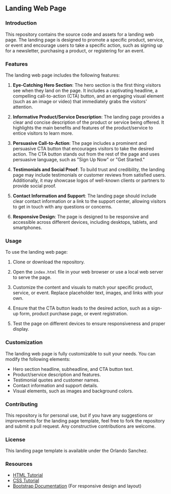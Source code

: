 ## Landing Web Page

### Introduction

This repository contains the source code and assets for a landing web page. The landing page is designed to promote a specific product, service, or event and encourage users to take a specific action, such as signing up for a newsletter, purchasing a product, or registering for an event.

### Features

The landing web page includes the following features:

1. **Eye-Catching Hero Section**: The hero section is the first thing visitors see when they land on the page. It includes a captivating headline, a compelling call-to-action (CTA) button, and an engaging visual element (such as an image or video) that immediately grabs the visitors' attention.

2. **Informative Product/Service Description**: The landing page provides a clear and concise description of the product or service being offered. It highlights the main benefits and features of the product/service to entice visitors to learn more.

3. **Persuasive Call-to-Action**: The page includes a prominent and persuasive CTA button that encourages visitors to take the desired action. The CTA button stands out from the rest of the page and uses persuasive language, such as "Sign Up Now" or "Get Started."

4. **Testimonials and Social Proof**: To build trust and credibility, the landing page may include testimonials or customer reviews from satisfied users. Additionally, it may showcase logos of well-known clients or partners to provide social proof.

5. **Contact Information and Support**: The landing page should include clear contact information or a link to the support center, allowing visitors to get in touch with any questions or concerns.

6. **Responsive Design**: The page is designed to be responsive and accessible across different devices, including desktops, tablets, and smartphones.

### Usage

To use the landing web page:

1. Clone or download the repository.

2. Open the `index.html` file in your web browser or use a local web server to serve the page.

3. Customize the content and visuals to match your specific product, service, or event. Replace placeholder text, images, and links with your own.

4. Ensure that the CTA button leads to the desired action, such as a sign-up form, product purchase page, or event registration.

5. Test the page on different devices to ensure responsiveness and proper display.

### Customization

The landing web page is fully customizable to suit your needs. You can modify the following elements:

- Hero section headline, subheadline, and CTA button text.
- Product/service description and features.
- Testimonial quotes and customer names.
- Contact information and support details.
- Visual elements, such as images and background colors.

### Contributing

This repository is for personal use, but if you have any suggestions or improvements for the landing page template, feel free to fork the repository and submit a pull request. Any constructive contributions are welcome.

### License

This landing page template is available under the Orlando Sanchez. 

### Resources

- [HTML Tutorial](https://www.w3schools.com/html/)
- [CSS Tutorial](https://www.w3schools.com/css/)
- [Bootstrap Documentation](https://getbootstrap.com/docs/5.0/getting-started/introduction/) (For responsive design and layout)
